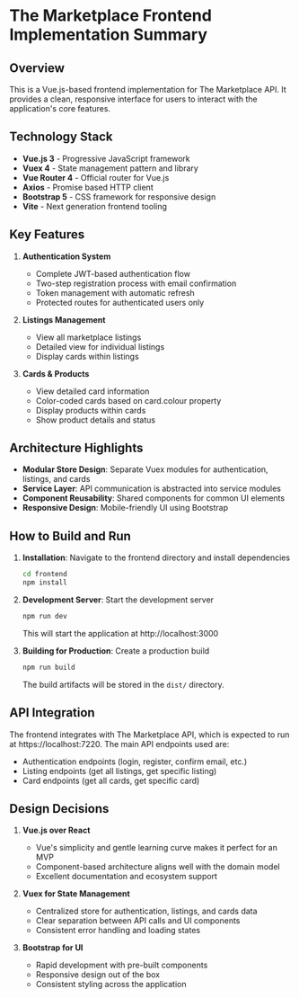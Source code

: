 # The Marketplace Frontend Implementation Summary

## Overview

This is a Vue.js-based frontend implementation for The Marketplace API. It provides a clean, responsive interface for users to interact with the application's core features.

## Technology Stack

- **Vue.js 3** - Progressive JavaScript framework
- **Vuex 4** - State management pattern and library
- **Vue Router 4** - Official router for Vue.js
- **Axios** - Promise based HTTP client
- **Bootstrap 5** - CSS framework for responsive design
- **Vite** - Next generation frontend tooling

## Key Features

1. **Authentication System**
   - Complete JWT-based authentication flow
   - Two-step registration process with email confirmation
   - Token management with automatic refresh
   - Protected routes for authenticated users only

2. **Listings Management**
   - View all marketplace listings
   - Detailed view for individual listings
   - Display cards within listings

3. **Cards & Products**
   - View detailed card information
   - Color-coded cards based on card.colour property
   - Display products within cards
   - Show product details and status

## Architecture Highlights

- **Modular Store Design**: Separate Vuex modules for authentication, listings, and cards
- **Service Layer**: API communication is abstracted into service modules
- **Component Reusability**: Shared components for common UI elements
- **Responsive Design**: Mobile-friendly UI using Bootstrap

## How to Build and Run

1. **Installation**: Navigate to the frontend directory and install dependencies
   ```bash
   cd frontend
   npm install
   ```

2. **Development Server**: Start the development server
   ```bash
   npm run dev
   ```
   This will start the application at http://localhost:3000

3. **Building for Production**: Create a production build
   ```bash
   npm run build
   ```
   The build artifacts will be stored in the `dist/` directory.

## API Integration

The frontend integrates with The Marketplace API, which is expected to run at https://localhost:7220. The main API endpoints used are:

- Authentication endpoints (login, register, confirm email, etc.)
- Listing endpoints (get all listings, get specific listing)
- Card endpoints (get all cards, get specific card)

## Design Decisions

1. **Vue.js over React**
   - Vue's simplicity and gentle learning curve makes it perfect for an MVP
   - Component-based architecture aligns well with the domain model
   - Excellent documentation and ecosystem support

2. **Vuex for State Management**
   - Centralized store for authentication, listings, and cards data
   - Clear separation between API calls and UI components
   - Consistent error handling and loading states

3. **Bootstrap for UI**
   - Rapid development with pre-built components
   - Responsive design out of the box
   - Consistent styling across the application